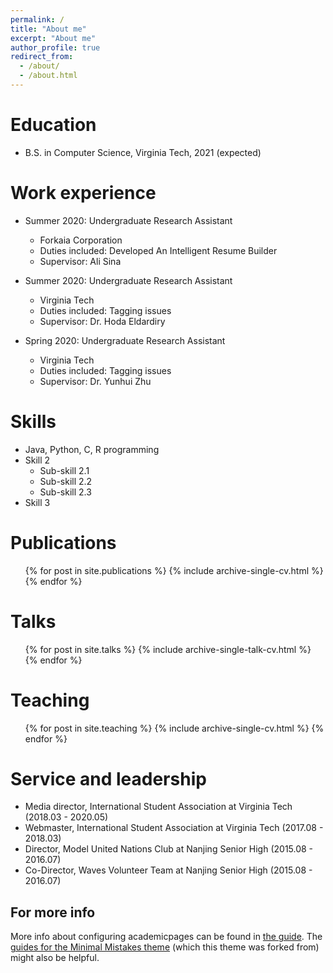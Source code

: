 ```yaml
---
permalink: /
title: "About me"
excerpt: "About me"
author_profile: true
redirect_from: 
  - /about/
  - /about.html
---
```


Education
======
* B.S. in Computer Science, Virginia Tech, 2021 (expected)

Work experience
======
* Summer 2020: Undergraduate Research Assistant
  * Forkaia Corporation
  * Duties included: Developed An Intelligent Resume Builder
  * Supervisor: Ali Sina
  
* Summer 2020: Undergraduate Research Assistant
  * Virginia Tech
  * Duties included: Tagging issues
  * Supervisor: Dr. Hoda Eldardiry

* Spring 2020: Undergraduate Research Assistant
  * Virginia Tech
  * Duties included: Tagging issues
  * Supervisor: Dr. Yunhui Zhu
  
Skills
======
* Java, Python, C, R programming
* Skill 2
  * Sub-skill 2.1
  * Sub-skill 2.2
  * Sub-skill 2.3
* Skill 3

Publications
======
  <ul>{% for post in site.publications %}
    {% include archive-single-cv.html %}
  {% endfor %}</ul>
  
Talks
======
  <ul>{% for post in site.talks %}
    {% include archive-single-talk-cv.html %}
  {% endfor %}</ul>
  
Teaching
======
  <ul>{% for post in site.teaching %}
    {% include archive-single-cv.html %}
  {% endfor %}</ul>
  
Service and leadership
======
* Media director, International Student Association at Virginia Tech (2018.03 - 2020.05)
* Webmaster, International Student Association at Virginia Tech (2017.08 - 2018.03)
* Director, Model United Nations Club at Nanjing Senior High (2015.08 - 2016.07)
* Co-Director, Waves Volunteer Team at Nanjing Senior High (2015.08 - 2016.07)


For more info
------
More info about configuring academicpages can be found in [the guide](https://academicpages.github.io/markdown/). The [guides for the Minimal Mistakes theme](https://mmistakes.github.io/minimal-mistakes/docs/configuration/) (which this theme was forked from) might also be helpful.
